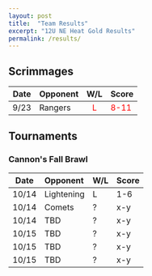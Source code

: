 ```yaml
---
layout: post
title:  "Team Results"
excerpt: "12U NE Heat Gold Results"
permalink: /results/
---
```


## Scrimmages

|Date  | Opponent | W/L | Score |
|:----:|:--------|:----:|:----|
|9/23|Rangers|<span style="color:red">L</span>|<span style="color:red">8-11</span>|

## Tournaments

### Cannon's Fall Brawl

|Date  | Opponent | W/L | Score |
|:----:|:--------|:----|:----|
| 10/14  |Lightening | L | 1-6 |
| 10/14  |Comets  | ? | x-y |
| 10/14  |TBD | ? | x-y |
| 10/15  |TBD | ? | x-y |
| 10/15  |TBD | ? | x-y |
| 10/15  |TBD | ? | x-y |